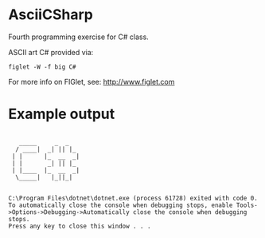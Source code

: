 # AsciiCSharp
Fourth programming exercise for C# class.

ASCII art C# provided via:

```
figlet -W -f big C#
```

For more info on FIGlet, see: http://www.figlet.com

# Example output

```

   _____     _  _
  / ____|  _| || |_
 | |      |_  __  _|
 | |       _| || |_
 | |____  |_  __  _|
  \_____|   |_||_|


C:\Program Files\dotnet\dotnet.exe (process 61728) exited with code 0.
To automatically close the console when debugging stops, enable Tools->Options->Debugging->Automatically close the console when debugging stops.
Press any key to close this window . . .
```
